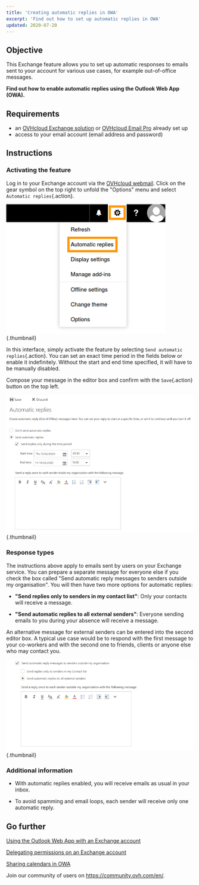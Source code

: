 ```yaml
---
title: 'Creating automatic replies in OWA'
excerpt: 'Find out how to set up automatic replies in OWA'
updated: 2020-07-20
---
```


## Objective

This Exchange feature allows you to set up automatic responses to emails sent to your account for various use cases, for example out-of-office messages.

**Find out how to enable automatic replies using the Outlook Web App (OWA).**

## Requirements

- an [OVHcloud Exchange solution](https://www.ovhcloud.com/en-gb/emails/hosted-exchange/) or [OVHcloud Email Pro](https://www.ovhcloud.com/en-gb/emails/email-pro/) already set up
- access to your email account (email address and password)

## Instructions

### Activating the feature

Log in to your Exchange account via the [OVHcloud webmail](https://www.ovh.co.uk/mail). Click on the gear symbol on the top right to unfold the "Options" menu and select `Automatic replies`{.action}.

![owaoptions](images/exchange-autorep-step1.png){.thumbnail}

In this interface, simply activate the feature by selecting `Send automatic replies`{.action}. You can set an exact time period in the fields below or enable it indefinitely. Without the start and end time specified, it will have to be manually disabled. 

Compose your message in the editor box and confirm with the `Save`{.action} button on the top left.

![owaautoreply](images/exchange-autorep-step2.png){.thumbnail}

### Response types

The instructions above apply to emails sent by users on your Exchange service. You can prepare a separate message for everyone else if you check the box called "Send automatic reply messages to senders outside my organisation". You will then have two more options for automatic replies:

- **"Send replies only to senders in my contact list"**: Only your contacts will receive a message.

- **"Send automatic replies to all external senders"**: Everyone sending emails to you during your absence will receive a message.

An alternative message for external senders can be entered into the second editor box. A typical use case would be to respond with the first message to your co-workers and with the second one to friends, clients or anyone else who may contact you.

![owaaddreply](images/exchange-autorep-step3.png){.thumbnail}

### Additional information

- With automatic replies enabled, you will receive emails as usual in your inbox.

- To avoid spamming and email loops, each sender will receive only one automatic reply.

## Go further

[Using the Outlook Web App with an Exchange account](/pages/web_cloud/email_and_collaborative_solutions/using_the_outlook_web_app_webmail/email_owa)

[Delegating permissions on an Exchange account](/pages/web_cloud/email_and_collaborative_solutions/microsoft_exchange/feature_delegation)

[Sharing calendars in OWA](/pages/web_cloud/email_and_collaborative_solutions/using_the_outlook_web_app_webmail/owa_calendar_sharing/)

Join our community of users on <https://community.ovh.com/en/>.
